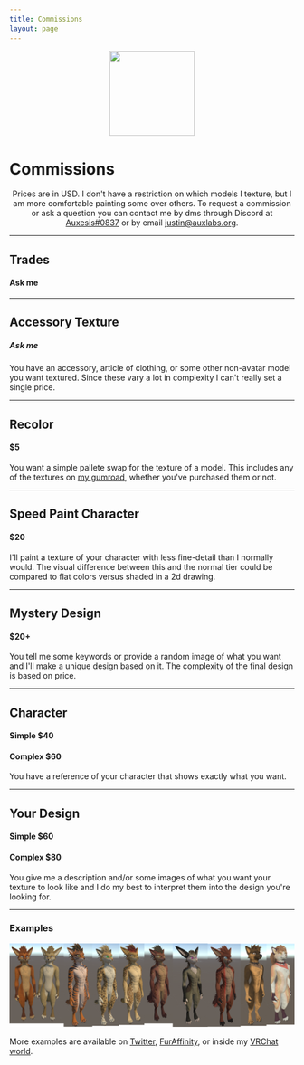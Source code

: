 ```yaml
---
title: Commissions
layout: page
---
```

<p align="center">
  <img src="../assets/images/profile.png" width="150" height="150" />
  <h1>Commissions</h1>
  <p align="center">
    Prices are in USD. I don't have a restriction on which models I texture, but I am more comfortable painting some over others. To request a commission or ask a question you can contact me by dms through Discord at <a href="https://discord.com/users/158056840402436096/">Auxesis#0837</a> or by email <a href="mailto:justin@auxlabs.org?subject=Commission Request">justin@auxlabs.org</a>.
  </p>
</p>

---

## Trades
#### Ask me

---

## Accessory Texture
##### Ask me
You have an accessory, article of clothing, or some other non-avatar model you want textured. Since these vary a lot in complexity I can't really set a single price.

---

## Recolor
#### $5
You want a simple pallete swap for the texture of a model. This includes any of the textures on [my gumroad](https://auxlabs.gumroad.com/), whether you've purchased them or not.

---

## Speed Paint Character
#### $20
I'll paint a texture of your character with less fine-detail than I normally would. The visual difference between this and the normal tier could be compared to flat colors versus shaded in a 2d drawing.

---

## Mystery Design
#### $20+
You tell me some keywords or provide a random image of what you want and I'll make a unique design based on it. The complexity of the final design is based on price.

---

## Character
#### Simple $40
#### Complex $60
You have a reference of your character that shows exactly what you want.

---

## Your Design
#### Simple $60
#### Complex $80
You give me a description and/or some images of what you want your texture to look like and I do my best to interpret them into the design you're looking for.

---

### Examples
![Examples](/assets/images/examples.png)

More examples are available on [Twitter](https://twitter.com/auxlabs_), [FurAffinity](https://www.furaffinity.net/user/auxl/), or inside my [VRChat world](https://vrchat.com/home/world/wrld_a52d3f10-78b2-4472-8db4-5702a126aff8).
